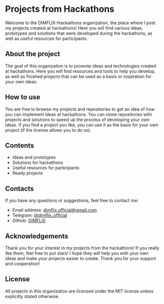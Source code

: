 # Projects from Hackathons
Welcome to the DIMFLIX-Hackathons organization, the place where I post my projects created at hackathons! Here you will find various ideas, prototypes and solutions that were developed during the hackathons, as well as useful resources for participants.

## About the project
The goal of this organization is to promote ideas and technologies created at hackathons. Here you will find resources and tools to help you develop, as well as finished projects that can be used as a basis or inspiration for your own ideas.

## How to use
You are free to browse my projects and repositories to get an idea of how you can implement ideas at hackathons. You can clone repositories with projects and solutions to speed up the process of developing your own ideas. If you find a project you like, you can use it as the basis for your own project (if the license allows you to do so).

## Contents
- Ideas and prototypes
- Solutions for hackathons
- Useful resources for participants
- Ready projects

## Contacts
If you have any questions or suggestions, feel free to contact me:

- Email address: dimflix.official@gmail.com
- Telegram: [@dimflix_official](https://t.me/dimflix_official)
- Github: [DIMFLIX](https://github.com/DIMFLIX)

## Acknowledgements
Thank you for your interest in my projects from the hackathons! If you really like them, feel free to put stars! I hope they will help you with your own ideas and make your projects easier to create. Thank you for your support and cooperation!

## License
All projects in this organization are licensed under the MIT license unless explicitly stated otherwise.
